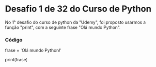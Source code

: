 <h1>Desafio 1 de 32 do Curso de Python</h1>

No 1° desafio do curso de python da "Udemy", foi proposto usarmos a função "print",
com a seguinte frase "Olá mundo Python".

<h3>Código</h3>

frase = 'Olá mundo Python!'

print(frase)
